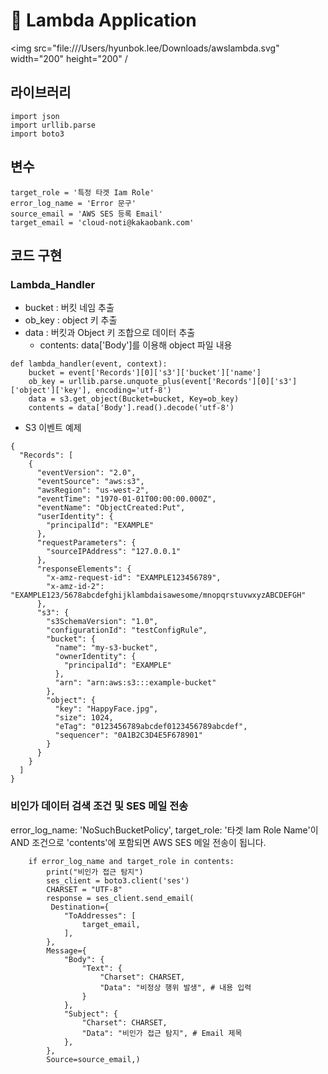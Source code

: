 # :rocket: Lambda Application 
<img src="file:///Users/hyunbok.lee/Downloads/awslambda.svg" width="200" height="200" /


## 라이브러리

```
import json
import urllib.parse
import boto3
```

## 변수 
```
target_role = '특정 타겟 Iam Role' 
error_log_name = 'Error 문구'
source_email = 'AWS SES 등록 Email'
target_email = 'cloud-noti@kakaobank.com'

```

## 코드 구현
### Lambda_Handler 
* bucket : 버킷 네임 추출 
* ob_key : object 키 추출
* data : 버킷과 Object 키 조합으로 데이터 추출 
    * contents: data['Body']를 이용해 object 파일 내용 
```
def lambda_handler(event, context):
    bucket = event['Records'][0]['s3']['bucket']['name'] 
    ob_key = urllib.parse.unquote_plus(event['Records'][0]['s3']['object']['key'], encoding='utf-8')  
    data = s3.get_object(Bucket=bucket, Key=ob_key) 
    contents = data['Body'].read().decode('utf-8')
```
* S3 이벤트 예제 

```
{
  "Records": [
    {
      "eventVersion": "2.0",
      "eventSource": "aws:s3",
      "awsRegion": "us-west-2",
      "eventTime": "1970-01-01T00:00:00.000Z",
      "eventName": "ObjectCreated:Put",
      "userIdentity": {
        "principalId": "EXAMPLE"
      },
      "requestParameters": {
        "sourceIPAddress": "127.0.0.1"
      },
      "responseElements": {
        "x-amz-request-id": "EXAMPLE123456789",
        "x-amz-id-2": "EXAMPLE123/5678abcdefghijklambdaisawesome/mnopqrstuvwxyzABCDEFGH"
      },
      "s3": {
        "s3SchemaVersion": "1.0",
        "configurationId": "testConfigRule",
        "bucket": {
          "name": "my-s3-bucket",
          "ownerIdentity": {
            "principalId": "EXAMPLE"
          },
          "arn": "arn:aws:s3:::example-bucket"
        },
        "object": {
          "key": "HappyFace.jpg",
          "size": 1024,
          "eTag": "0123456789abcdef0123456789abcdef",
          "sequencer": "0A1B2C3D4E5F678901"
        }
      }
    }
  ]
}
```

### 비인가 데이터 검색 조건 및 SES 메일 전송 
  error_log_name: 'NoSuchBucketPolicy', target_role: '타겟 Iam Role Name'이 AND 조건으로 'contents'에 포함되면 
  AWS SES 메일 전송이 됩니다. 
  
```
    if error_log_name and target_role in contents:
        print("비인가 접근 탐지")
        ses_client = boto3.client('ses')
        CHARSET = "UTF-8"
        response = ses_client.send_email(
         Destination={
            "ToAddresses": [
                target_email,
            ],
        },
        Message={
            "Body": {
                "Text": {
                    "Charset": CHARSET,
                    "Data": "비정상 행위 발생", # 내용 입력 
                }
            },
            "Subject": {
                "Charset": CHARSET,
                "Data": "비인가 접근 탐지", # Email 제목 
            },
        },
        Source=source_email,)
```
